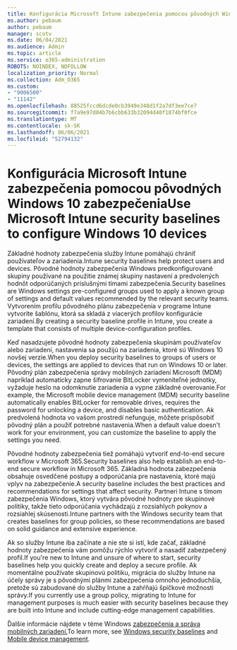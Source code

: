 ```yaml
---
title: Konfigurácia Microsoft Intune zabezpečenia pomocou pôvodných Windows 10 zabezpečenia
ms.author: pebaum
author: pebaum
manager: scotv
ms.date: 06/04/2021
ms.audience: Admin
ms.topic: article
ms.service: o365-administration
ROBOTS: NOINDEX, NOFOLLOW
localization_priority: Normal
ms.collection: Adm_O365
ms.custom:
- "9006500"
- "11142"
ms.openlocfilehash: 88525fccd6dcde0cb3949e348d1f2a7df3ee7ce7
ms.sourcegitcommit: f7a9e97d04b7b6cbb633b32094d40f1874bf0fce
ms.translationtype: MT
ms.contentlocale: sk-SK
ms.lasthandoff: 06/06/2021
ms.locfileid: "52794132"
---
```

# <a name="use-microsoft-intune-security-baselines-to-configure-windows-10-devices"></a><span data-ttu-id="57581-102">Konfigurácia Microsoft Intune zabezpečenia pomocou pôvodných Windows 10 zabezpečenia</span><span class="sxs-lookup"><span data-stu-id="57581-102">Use Microsoft Intune security baselines to configure Windows 10 devices</span></span>

<span data-ttu-id="57581-103">Základné hodnoty zabezpečenia služby Intune pomáhajú chrániť používateľov a zariadenia.</span><span class="sxs-lookup"><span data-stu-id="57581-103">Intune security baselines help protect users and devices.</span></span> <span data-ttu-id="57581-104">Pôvodné hodnoty zabezpečenia Windows predkonfigurované skupiny používané na použitie známej skupiny nastavení a predvolených hodnôt odporúčaných príslušnými tímami zabezpečenia.</span><span class="sxs-lookup"><span data-stu-id="57581-104">Security baselines are Windows settings pre-configured groups used to apply a known group of settings and default values recommended by the relevant security teams.</span></span> <span data-ttu-id="57581-105">Vytvorením profilu pôvodného plánu zabezpečenia v programe Intune vytvoríte šablónu, ktorá sa skladá z viacerých profilov konfigurácie zariadení.</span><span class="sxs-lookup"><span data-stu-id="57581-105">By creating a security baseline profile in Intune, you create a template that consists of multiple device-configuration profiles.</span></span>

<span data-ttu-id="57581-106">Keď nasadzujete pôvodné hodnoty zabezpečenia skupinám používateľov alebo zariadení, nastavenia sa použijú na zariadenia, ktoré sú Windows 10 novšej verzie.</span><span class="sxs-lookup"><span data-stu-id="57581-106">When you deploy security baselines to groups of users or devices, the settings are applied to devices that run on Windows 10 or later.</span></span> <span data-ttu-id="57581-107">Pôvodný plán zabezpečenia správy mobilných zariadení Microsoft (MDM) napríklad automaticky zapne šifrovanie BitLocker vymeniteľné jednotky, vyžaduje heslo na odomknutie zariadenia a vypne základné overovanie.</span><span class="sxs-lookup"><span data-stu-id="57581-107">For example, the Microsoft mobile device management (MDM) security baseline automatically enables BitLocker for removable drives, requires the password for unlocking a device, and disables basic authentication.</span></span> <span data-ttu-id="57581-108">Ak predvolená hodnota vo vašom prostredí nefunguje, môžete prispôsobiť pôvodný plán a použiť potrebné nastavenia.</span><span class="sxs-lookup"><span data-stu-id="57581-108">When a default value doesn't work for your environment, you can customize the baseline to apply the settings you need.</span></span>

<span data-ttu-id="57581-109">Pôvodné hodnoty zabezpečenia tiež pomáhajú vytvoriť end-to-end secure workflow v Microsoft 365.</span><span class="sxs-lookup"><span data-stu-id="57581-109">Security baselines also help establish an end-to-end secure workflow in Microsoft 365.</span></span> <span data-ttu-id="57581-110">Základná hodnota zabezpečenia obsahuje osvedčené postupy a odporúčania pre nastavenia, ktoré majú vplyv na zabezpečenie.</span><span class="sxs-lookup"><span data-stu-id="57581-110">A security baseline includes the best practices and recommendations for settings that affect security.</span></span> <span data-ttu-id="57581-111">Partneri Intune s tímom zabezpečenia Windows, ktorý vytvára pôvodné hodnoty pre skupinové politiky, takže tieto odporúčania vychádzajú z rozsiahlych pokynov a rozsiahlej skúsenosti.</span><span class="sxs-lookup"><span data-stu-id="57581-111">Intune partners with the Windows security team that creates baselines for group policies, so these recommendations are based on solid guidance and extensive experience.</span></span>

<span data-ttu-id="57581-112">Ak so služby Intune iba začínate a nie ste si istí, kde začať, základné hodnoty zabezpečenia vám pomôžu rýchlo vytvoriť a nasadiť zabezpečený profil.</span><span class="sxs-lookup"><span data-stu-id="57581-112">If you're new to Intune and unsure of where to start, security baselines help you quickly create and deploy a secure profile.</span></span> <span data-ttu-id="57581-113">Ak momentálne používate skupinovú politiku, migrácia do služby Intune na účely správy je s pôvodnými plánmi zabezpečenia omnoho jednoduchšia, pretože sú zabudované do služby Intune a zahŕňajú špičkové možnosti správy.</span><span class="sxs-lookup"><span data-stu-id="57581-113">If you currently use a group policy, migrating to Intune for management purposes is much easier with security baselines because they are built into Intune and include cutting-edge management capabilities.</span></span>

<span data-ttu-id="57581-114">Ďalšie informácie nájdete v téme Windows [zabezpečenia a správa](/windows/security/threat-protection/windows-security-baselines) [mobilných zariadení.](/windows/client-management/mdm/)</span><span class="sxs-lookup"><span data-stu-id="57581-114">To learn more, see [Windows security baselines](/windows/security/threat-protection/windows-security-baselines) and [Mobile device management](/windows/client-management/mdm/).</span></span>

